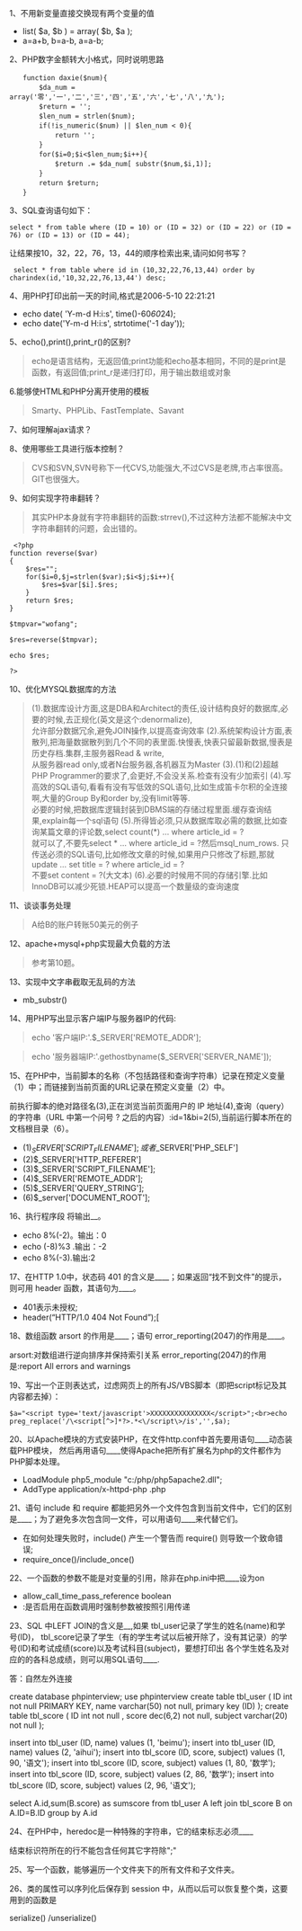 1、不用新变量直接交换现有两个变量的值

+ list( $a, $b ) = array( $b, $a );
+ a=a+b, b=a-b, a=a-b;

2、PHP数字金额转大小格式，同时说明思路

```
　　function daxie($num){
　　    $da_num = array('零','一','二','三','四','五','六','七','八','九');
　　    $return = '';
　　    $len_num = strlen($num);
　　    if(!is_numeric($num) || $len_num < 0){
　　        return '';
　　    }
　　    for($i=0;$i<$len_num;$i++){
　　        $return .= $da_num[ substr($num,$i,1)];
　　    }
　　    return $return;
　　}

```

3、SQL查询语句如下：

```
select * from table where (ID = 10) or (ID = 32) or (ID = 22) or (ID = 76) or (ID = 13) or (ID = 44);
```

让结果按10，32，22，76，13，44的顺序检索出来,请问如何书写？

```
 select * from table where id in (10,32,22,76,13,44) order by charindex(id,'10,32,22,76,13,44') desc;
```

4、用PHP打印出前一天的时间,格式是2006-5-10 22:21:21

+ echo date( 'Y-m-d H:i:s', time()-60*60*24);
+ echo date('Y-m-d H:i:s', strtotime('-1 day'));

5、echo(),print(),print_r()的区别?

>echo是语言结构，无返回值;print功能和echo基本相同，不同的是print是函数，有返回值;print_r是递归打印，用于输出数组或对象
 
6.能够使HTML和PHP分离开使用的模板
> Smarty、PHPLib、FastTemplate、Savant

7、如何理解ajax请求？

8、使用哪些工具进行版本控制？

> CVS和SVN,SVN号称下一代CVS,功能强大,不过CVS是老牌,市占率很高。GIT也很强大。

9、如何实现字符串翻转？

>其实PHP本身就有字符串翻转的函数:strrev(),不过这种方法都不能解决中文字符串翻转的问题，会出错的。

```
 <?php
function reverse($var)
{
	$res="";
	for($i=0,$j=strlen($var);$i<$j;$i++){
		$res=$var[$i].$res;
	}
	return $res;
}

$tmpvar="wofang";

$res=reverse($tmpvar);

echo $res;

?>
```
 10、优化MYSQL数据库的方法

>(1).数据库设计方面,这是DBA和Architect的责任,设计结构良好的数据库,必要的时候,去正规化(英文是这个:denormalize),<br>    允许部分数据冗余,避免JOIN操作,以提高查询效率
(2).系统架构设计方面,表散列,把海量数据散列到几个不同的表里面.快慢表,快表只留最新数据,慢表是历史存档.集群,主服务器Read & write,<br>    从服务器read only,或者N台服务器,各机器互为Master
(3).(1)和(2)超越PHP Programmer的要求了,会更好,不会没关系.检查有没有少加索引
(4).写高效的SQL语句,看看有没有写低效的SQL语句,比如生成笛卡尔积的全连接啊,大量的Group By和order by,没有limit等等.<br>    必要的时候,把数据库逻辑封装到DBMS端的存储过程里面.缓存查询结果,explain每一个sql语句
(5).所得皆必须,只从数据库取必需的数据,比如查询某篇文章的评论数,select count(*) … where article_id = ? <br>    就可以了,不要先select * … where article_id = ?然后msql_num_rows.
    只传送必须的SQL语句,比如修改文章的时候,如果用户只修改了标题,那就update … set title = ? where article_id = ?<br>    不要set content = ?(大文本)
(6).必要的时候用不同的存储引擎.比如InnoDB可以减少死锁.HEAP可以提高一个数量级的查询速度

11、谈谈事务处理

>A给B的账户转账50美元的例子

12、apache+mysql+php实现最大负载的方法

>参考第10题。

13、实现中文字串截取无乱码的方法

+ mb_substr()

14、用PHP写出显示客户端IP与服务器IP的代码:

> echo '客户端IP:'.$_SERVER['REMOTE_ADDR'];

>echo '服务器端IP:'.gethostbyname($_SERVER['SERVER_NAME']);
 
15、在PHP中，当前脚本的名称（不包括路径和查询字符串）记录在预定义变量（1）中；而链接到当前页面的URL记录在预定义变量（2）中。

  前执行脚本的绝对路径名(3),正在浏览当前页面用户的 IP 地址(4),查询（query）的字符串（URL 中第一个问号 ? 之后的内容）:id=1&bi=2(5),当前运行脚本所在的文档根目录（6）。

+ (1)$_SERVER['SCRIPT_FILENAME']; 或者$_SERVER['PHP_SELF']<br>
+ (2)$_SERVER['HTTP_REFERER']
+ (3)$_SERVER['SCRIPT_FILENAME'];
+ (4)$_SERVER['REMOTE_ADDR'];
+ (5)$_SERVER['QUERY_STRING'];
+ (6)$_server['DOCUMENT_ROOT'];
 
16、执行程序段 将输出__。

+ echo 8%(-2)。输出：0
+ echo (-8)%3 .输出：-2
+ echo 8%(-3).输出:2

17、在HTTP 1.0中，状态码 401 的含义是____；如果返回“找不到文件”的提示，则可用 header 函数，其语句为____。

+ 401表示未授权;
+ header(“HTTP/1.0 404 Not Found”);[

18、数组函数 arsort 的作用是____；语句 error_reporting(2047)的作用是____。

arsort:对数组进行逆向排序并保持索引关系 
error_reporting(2047)的作用是:report All errors and warnings
 
19、写出一个正则表达式，过虑网页上的所有JS/VBS脚本（即把script标记及其内容都去掉）：

```
$a="<script type='text/javascript'>XXXXXXXXXXXXXXX</script>";<br>echo preg_replace('/\<script[^>]*?>.*<\/script\>/is','',$a);
```
20、以Apache模块的方式安装PHP，在文件http.conf中首先要用语句____动态装载PHP模块，
然后再用语句____使得Apache把所有扩展名为php的文件都作为PHP脚本处理。

+ LoadModule php5_module "c:/php/php5apache2.dll";
+ AddType application/x-httpd-php .php
 
21、语句 include 和 require 都能把另外一个文件包含到当前文件中，它们的区别是____；为了避免多次包含同一文件，可以用语句____来代替它们。

+ 在如何处理失败时，include() 产生一个警告而 require() 则导致一个致命错误;
+ require_once()/include_once()

22、一个函数的参数不能是对变量的引用，除非在php.ini中把____设为on 

+ allow_call_time_pass_reference boolean 
+ :是否启用在函数调用时强制参数被按照引用传递

23、SQL 中LEFT JOIN的含义是__,如果 tbl_user记录了学生的姓名(name)和学号(ID)，
  tbl_score记录了学生（有的学生考试以后被开除了，没有其记录）的学号(ID)和考试成绩(score)以及考试科目(subject)，要想打印出 各个学生姓名及对应的的各科总成绩，则可以用SQL语句____.

答：自然左外连接
 
create database phpinterview;
use phpinterview
create table tbl_user
(
ID int not null PRIMARY KEY,
name varchar(50) not null,
primary key (ID)
);
create table tbl_score
(
ID int not null ,
score dec(6,2) not null,
subject varchar(20) not null
);
 
insert into tbl_user (ID, name) values (1, 'beimu');
insert into tbl_user (ID, name) values (2, 'aihui');
insert into tbl_score (ID, score, subject) values (1, 90, '语文');
insert into tbl_score (ID, score, subject) values (1, 80, '数学');
insert into tbl_score (ID, score, subject) values (2, 86, '数学');
insert into tbl_score (ID, score, subject) values (2, 96, '语文');
 
select A.id,sum(B.score) as sumscore
from tbl_user A left join tbl_score B
on A.ID=B.ID
group by A.id

24、在PHP中，heredoc是一种特殊的字符串，它的结束标志必须____

结束标识符所在的行不能包含任何其它字符除";"

25、写一个函数，能够遍历一个文件夹下的所有文件和子文件夹。

26、类的属性可以序列化后保存到 session 中，从而以后可以恢复整个类，这要用到的函数是 

serialize() /unserialize()
